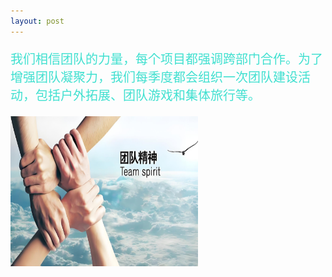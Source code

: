 ```yaml
---
layout: post
---
```

<div class="container">
	<div class="row" rows="8">
	    <div class="col-md-6">
			<p style="color: rgb(64,224,208); font-size: 20px;">我们相信团队的力量，每个项目都强调跨部门合作。为了增强团队凝聚力，我们每季度都会组织一次团队建设活动，包括户外拓展、团队游戏和集体旅行等。</p>
        </div>
		<div class="col-md-3 ">
			<div class="thumbnail">
				<img src="/imges/ct/团队合作.jpg" style="width: 300px;height: 240px;">
			</div>
		</div>
	</div>
</div>
